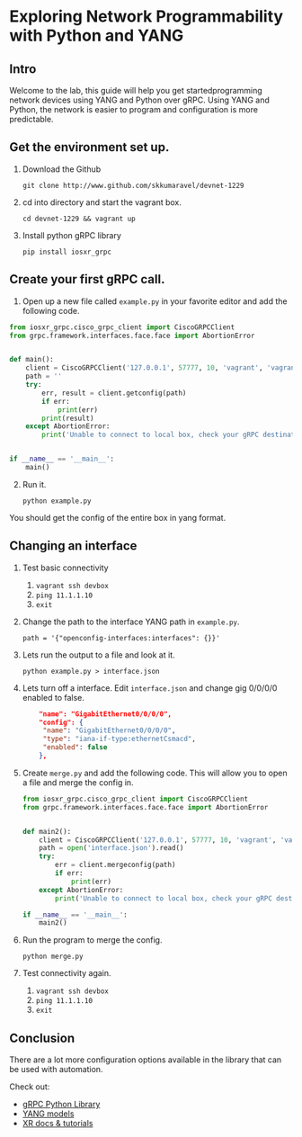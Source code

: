 # Exploring Network Programmability with Python and YANG

## Intro

Welcome to the lab, this guide will help you get startedprogramming network devices using YANG and Python over gRPC. Using YANG and Python, the network is easier to program and configuration is more predictable. 

## Get the environment set up.

1. Download the Github 

   ```git clone http://www.github.com/skkumaravel/devnet-1229```

2. cd into directory and start the vagrant box.

   ```cd devnet-1229 && vagrant up```

3. Install python gRPC library

   ```pip install iosxr_grpc``` 

## Create your first gRPC call. 

1. Open up a new file called `example.py` in your favorite editor and add the following code.

```python
from iosxr_grpc.cisco_grpc_client import CiscoGRPCClient
from grpc.framework.interfaces.face.face import AbortionError


def main():
    client = CiscoGRPCClient('127.0.0.1', 57777, 10, 'vagrant', 'vagrant')
    path = ''
    try:
        err, result = client.getconfig(path)
        if err:
            print(err)
        print(result)
    except AbortionError:
        print('Unable to connect to local box, check your gRPC destination.')


if __name__ == '__main__':
    main()
```

2. Run it.

   ```python example.py```

You should get the config of the entire box in yang format.

## Changing an interface

1. Test basic connectivity

   1. `vagrant ssh devbox`
   2. `ping 11.1.1.10`
   3. `exit`

2. Change the path to the interface YANG path in `example.py`.

   `path = '{"openconfig-interfaces:interfaces": {}}'`

3. Lets run the output to a file and look at it.

   `python example.py > interface.json`

4. Lets turn off a interface. Edit `interface.json` and change gig 0/0/0/0 enabled to false.

   ```json
       "name": "GigabitEthernet0/0/0/0",
       "config": {
        "name": "GigabitEthernet0/0/0/0",
        "type": "iana-if-type:ethernetCsmacd",
        "enabled": false
       },
   ```

5. Create `merge.py` and add the following code. This will allow you to open a file and merge the config in.

   ```python
   from iosxr_grpc.cisco_grpc_client import CiscoGRPCClient
   from grpc.framework.interfaces.face.face import AbortionError


   def main2():
       client = CiscoGRPCClient('127.0.0.1', 57777, 10, 'vagrant', 'vagrant')
       path = open('interface.json').read()
       try:
           err = client.mergeconfig(path)
           if err:
               print(err)
       except AbortionError:
           print('Unable to connect to local box, check your gRPC destination.')

   if __name__ == '__main__':
       main2()
   ```

6. Run the program to merge the config.

   `python merge.py`

7. Test connectivity again.

   1. `vagrant ssh devbox`
   2. `ping 11.1.1.10`
   3. `exit`

## Conclusion

There are a lot more configuration options available in the library that can be used with automation. 

Check out:

- [gRPC Python Library](https://github.com/cisco-grpc-connection-libs/ios-xr-grpc-python)
- [YANG models](https://github.com/YangModels/yang)
- [XR docs & tutorials](https://xrdocs.github.io)
